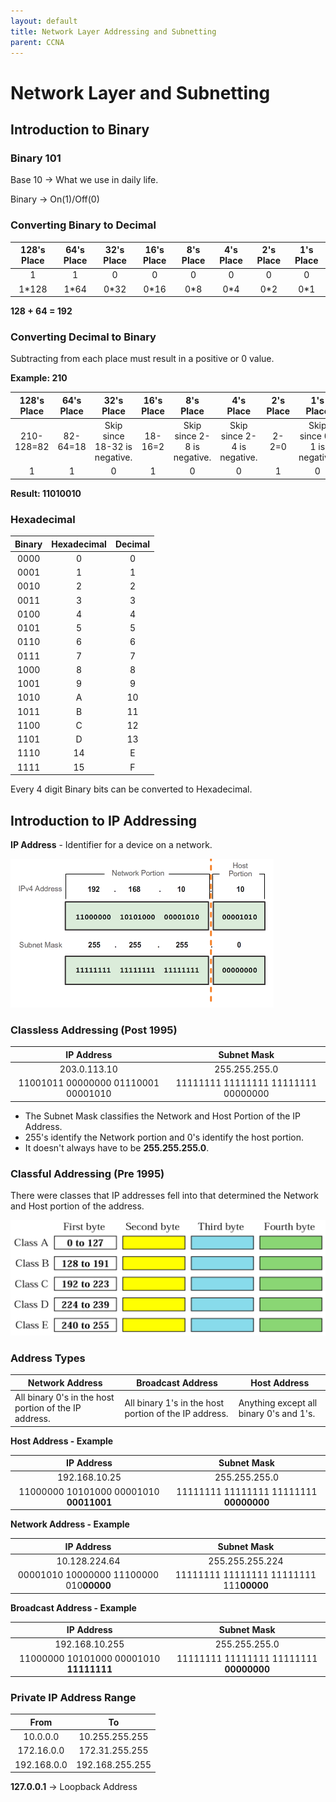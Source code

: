 ```yaml
---
layout: default
title: Network Layer Addressing and Subnetting
parent: CCNA
---
```


# Network Layer and Subnetting

## Introduction to Binary

### Binary 101

Base 10 -> What we use in daily life.

Binary -> On(1)/Off(0)

### Converting Binary to Decimal

| 128's Place | 64's Place | 32's Place | 16's Place | 8's Place | 4's Place | 2's Place | 1's Place |
| :---------: | :--------: | :--------: | :--------: | :-------: | :-------: | :-------: | :-------: |
|      1      |     1      |     0      |     0      |     0     |     0     |     0     |     0     |
|    1*128    |    1*64    |    0*32    |    0*16    |    0*8    |    0*4    |    0*2    |    0*1    |

**128 + 64 = 192**

### Converting Decimal to Binary

Subtracting from each place must result in a positive or 0 value.

**Example: 210**

| 128's Place | 64's Place |          32's Place           | 16's Place |          8's Place          |          4's Place          | 2's Place |          1's Place          |
| :---------: | :--------: | :---------------------------: | :--------: | :-------------------------: | :-------------------------: | :-------: | :-------------------------: |
| 210-128=82  |  82-64=18  | Skip since 18-32 is negative. |  18-16=2   | Skip since 2-8 is negative. | Skip since 2-4 is negative. |   2-2=0   | Skip since 0-1 is negative. |
|      1      |     1      |               0               |     1      |              0              |              0              |     1     |              0              |

**Result: 11010010**

### Hexadecimal

| Binary | Hexadecimal | Decimal |
| :----: | :---------: | :-----: |
|  0000  |      0      |    0    |
|  0001  |      1      |    1    |
|  0010  |      2      |    2    |
|  0011  |      3      |    3    |
|  0100  |      4      |    4    |
|  0101  |      5      |    5    |
|  0110  |      6      |    6    |
|  0111  |      7      |    7    |
|  1000  |      8      |    8    |
|  1001  |      9      |    9    |
|  1010  |      A      |   10    |
|  1011  |      B      |   11    |
|  1100  |      C      |   12    |
|  1101  |      D      |   13    |
|  1110  |     14      |    E    |
|  1111  |     15      |    F    |

Every 4 digit Binary bits can be converted to Hexadecimal.

## Introduction to IP Addressing

**IP Address** - Identifier for a device on a network.

![IP Network and Host Portions](/assets/images/CCNA/ip-network-host.png)

### Classless Addressing (Post 1995)

|             IP Address              |             Subnet Mask             |
| :---------------------------------: | :---------------------------------: |
|            203.0.113.10             |            255.255.255.0            |
| 11001011 00000000 01110001 00001010 | 11111111 11111111 11111111 00000000 |

- The Subnet Mask classifies the Network and Host Portion of the IP Address.
- 255's identify the Network portion and 0's identify the host portion.
- It doesn't always have to be **255.255.255.0**.

### Classful Addressing (Pre 1995)

There were classes that IP addresses fell into that determined the Network and Host portion of the address.

![Classful Addressing](/assets/images/CCNA/classful-addressing.jpeg)

### Address Types

| Network Address                                       | Broadcast Address                                     | Host Address                            |
| ----------------------------------------------------- | ----------------------------------------------------- | --------------------------------------- |
| All binary 0's in the host portion of the IP address. | All binary 1's in the host portion of the IP address. | Anything except all binary 0's and 1's. |

**Host Address - Example**

|               IP Address                |               Subnet Mask               |
| :-------------------------------------: | :-------------------------------------: |
|              192.168.10.25              |              255.255.255.0              |
| 11000000 10101000 00001010 **00011001** | 11111111 11111111 11111111 **00000000** |

**Network Address - Example**

|               IP Address                |               Subnet Mask               |
| :-------------------------------------: | :-------------------------------------: |
|              10.128.224.64              |             255.255.255.224             |
| 00001010 10000000 11100000 010**00000** | 11111111 11111111 11111111 111**00000** |

**Broadcast Address - Example**

|               IP Address                |               Subnet Mask               |
| :-------------------------------------: | :-------------------------------------: |
|             192.168.10.255              |              255.255.255.0              |
| 11000000 10101000 00001010 **11111111** | 11111111 11111111 11111111 **00000000** |

### Private IP Address Range

|    From     |       To        |
| :---------: | :-------------: |
|  10.0.0.0   | 10.255.255.255  |
| 172.16.0.0  | 172.31.255.255  |
| 192.168.0.0 | 192.168.255.255 |

**127.0.0.1** -> Loopback Address
